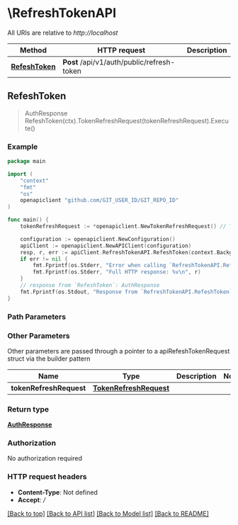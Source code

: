 # \RefreshTokenAPI

All URIs are relative to *http://localhost*

Method | HTTP request | Description
------------- | ------------- | -------------
[**RefeshToken**](RefreshTokenAPI.md#RefeshToken) | **Post** /api/v1/auth/public/refresh-token | 



## RefeshToken

> AuthResponse RefeshToken(ctx).TokenRefreshRequest(tokenRefreshRequest).Execute()



### Example

```go
package main

import (
    "context"
    "fmt"
    "os"
    openapiclient "github.com/GIT_USER_ID/GIT_REPO_ID"
)

func main() {
    tokenRefreshRequest := *openapiclient.NewTokenRefreshRequest() // TokenRefreshRequest | 

    configuration := openapiclient.NewConfiguration()
    apiClient := openapiclient.NewAPIClient(configuration)
    resp, r, err := apiClient.RefreshTokenAPI.RefeshToken(context.Background()).TokenRefreshRequest(tokenRefreshRequest).Execute()
    if err != nil {
        fmt.Fprintf(os.Stderr, "Error when calling `RefreshTokenAPI.RefeshToken``: %v\n", err)
        fmt.Fprintf(os.Stderr, "Full HTTP response: %v\n", r)
    }
    // response from `RefeshToken`: AuthResponse
    fmt.Fprintf(os.Stdout, "Response from `RefreshTokenAPI.RefeshToken`: %v\n", resp)
}
```

### Path Parameters



### Other Parameters

Other parameters are passed through a pointer to a apiRefeshTokenRequest struct via the builder pattern


Name | Type | Description  | Notes
------------- | ------------- | ------------- | -------------
 **tokenRefreshRequest** | [**TokenRefreshRequest**](TokenRefreshRequest.md) |  | 

### Return type

[**AuthResponse**](AuthResponse.md)

### Authorization

No authorization required

### HTTP request headers

- **Content-Type**: Not defined
- **Accept**: */*

[[Back to top]](#) [[Back to API list]](../README.md#documentation-for-api-endpoints)
[[Back to Model list]](../README.md#documentation-for-models)
[[Back to README]](../README.md)

